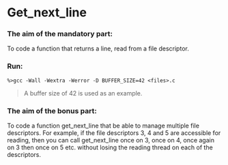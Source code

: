 # Get_next_line
### The aim of the mandatory part: 
To code a function that returns a line, read from a file descriptor.
### Run:
```
%>gcc -Wall -Wextra -Werror -D BUFFER_SIZE=42 <files>.c
```
>A buffer size of 42 is used as an example.
### The aim of the bonus part:
To code a function get_next_line that be able to manage multiple file descriptors. For
example, if the file descriptors 3, 4 and 5 are accessible for reading, then you can
call get_next_line once on 3, once on 4, once again on 3 then once on 5 etc.
without losing the reading thread on each of the descriptors.
